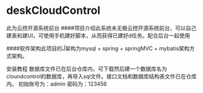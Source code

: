 # deskCloudControl
此为云控开源系统前台
####项目介绍此系统未无极云控开源系统前台，可以自己建表和建UI，可使用手机建好脚本，从而获得已建好d任务。配合后台一起使用

####软件架构此项目的Ĵ架构为mysql + spring + springMVC + mybatis架构方式架构。

安装教程
数据库文件已在后台仓库内，可下载然后建一个数据库名为cloundcontrol的数据库，再导入sql文件。接口文档和数据库结构表文件已在仓库内。
初始账号为：admin 密码为：123456
